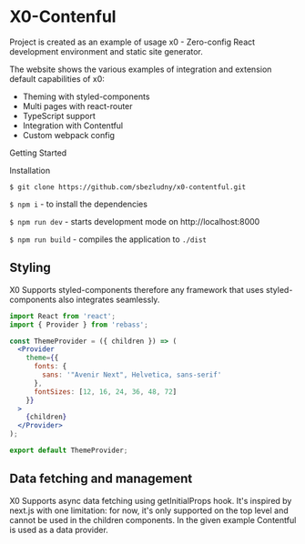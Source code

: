 # X0-Contenful

Project is created as an example of usage x0 - Zero-config React development environment and static site generator.

The website shows the various examples of integration and extension default capabilities of x0:

* Theming with styled-components
* Multi pages with react-router
* TypeScript support
* Integration with Contentful
* Custom webpack config

Getting Started

Installation

`$ git clone https://github.com/sbezludny/x0-contentful.git`

`$ npm i` - to install the dependencies

`$ npm run dev` - starts development mode on http://localhost:8000

`$ npm run build` - compiles the application to `./dist`

## Styling

X0 Supports styled-components therefore any framework that uses styled-components also integrates seamlessly.

```jsx
import React from 'react';
import { Provider } from 'rebass';

const ThemeProvider = ({ children }) => (
  <Provider
    theme={{
      fonts: {
        sans: '"Avenir Next", Helvetica, sans-serif'
      },
      fontSizes: [12, 16, 24, 36, 48, 72]
    }}
  >
    {children}
  </Provider>
);

export default ThemeProvider;
```

## Data fetching and management

X0 Supports async data fetching using getInitialProps hook. It's inspired by next.js with one limitation: for now, it's only supported on the top level and cannot be used in the children components.
In the given example Contentful is used as a data provider. 